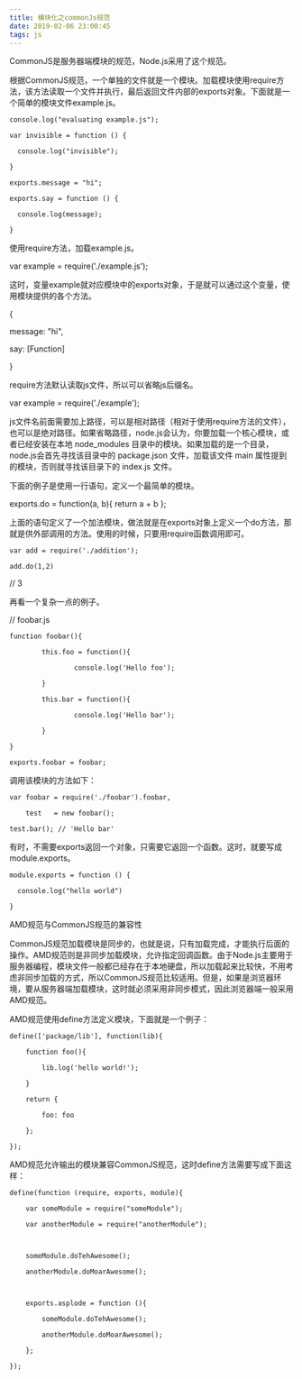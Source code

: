 ```yaml
---
title: 模块化之commonJs规范
date: 2019-02-06 23:00:45
tags: js
---
```

CommonJS是服务器端模块的规范，Node.js采用了这个规范。

<!-- more -->

根据CommonJS规范，一个单独的文件就是一个模块。加载模块使用require方法，该方法读取一个文件并执行，最后返回文件内部的exports对象。下面就是一个简单的模块文件example.js。

    console.log("evaluating example.js");
    
    var invisible = function () {
    
      console.log("invisible");
    
    }
    
    exports.message = "hi";
    
    exports.say = function () {
    
      console.log(message);
    
    }

使用require方法，加载example.js。

var example = require('./example.js');

这时，变量example就对应模块中的exports对象，于是就可以通过这个变量，使用模块提供的各个方法。

{

  message: "hi",

  say: [Function]

}

require方法默认读取js文件，所以可以省略js后缀名。

var example = require('./example');

js文件名前面需要加上路径，可以是相对路径（相对于使用require方法的文件），也可以是绝对路径。如果省略路径，node.js会认为，你要加载一个核心模块，或者已经安装在本地 node_modules 目录中的模块。如果加载的是一个目录，node.js会首先寻找该目录中的 package.json 文件，加载该文件 main 属性提到的模块，否则就寻找该目录下的 index.js 文件。

下面的例子是使用一行语句，定义一个最简单的模块。

exports.do = function(a, b){ return a + b };

上面的语句定义了一个加法模块，做法就是在exports对象上定义一个do方法，那就是供外部调用的方法。使用的时候，只要用require函数调用即可。

    var add = require('./addition');
    
    add.do(1,2)

// 3

再看一个复杂一点的例子。

// foobar.js

    function foobar(){
    
            this.foo = function(){
    
                    console.log('Hello foo');
    
            }
    
            this.bar = function(){
    
                    console.log('Hello bar');
    
            }
    
    }
    
    exports.foobar = foobar;

调用该模块的方法如下：

    var foobar = require('./foobar').foobar,
    
        test   = new foobar();
    
    test.bar(); // 'Hello bar'

有时，不需要exports返回一个对象，只需要它返回一个函数。这时，就要写成module.exports。

    module.exports = function () {
    
      console.log("hello world")
    
    }

AMD规范与CommonJS规范的兼容性

CommonJS规范加载模块是同步的，也就是说，只有加载完成，才能执行后面的操作。AMD规范则是非同步加载模块，允许指定回调函数。由于Node.js主要用于服务器编程，模块文件一般都已经存在于本地硬盘，所以加载起来比较快，不用考虑非同步加载的方式，所以CommonJS规范比较适用。但是，如果是浏览器环境，要从服务器端加载模块，这时就必须采用非同步模式，因此浏览器端一般采用AMD规范。

AMD规范使用define方法定义模块，下面就是一个例子：
    
    define(['package/lib'], function(lib){
    
        function foo(){
    
            lib.log('hello world!');
    
        }
    
        return {
    
            foo: foo
    
        };
    
    });

AMD规范允许输出的模块兼容CommonJS规范，这时define方法需要写成下面这样：

    define(function (require, exports, module){
    
        var someModule = require("someModule");
    
        var anotherModule = require("anotherModule");    
    
     
    
        someModule.doTehAwesome();
    
        anotherModule.doMoarAwesome();
    
     
    
        exports.asplode = function (){
    
            someModule.doTehAwesome();
    
            anotherModule.doMoarAwesome();
    
        };
    
    });
